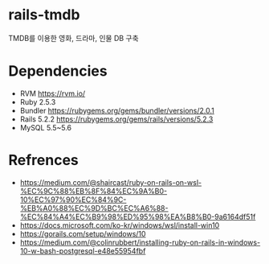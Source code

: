 # rails-tmdb
TMDB를 이용한 영화, 드라마, 인물 DB 구축

# Dependencies
+ RVM https://rvm.io/
+ Ruby 2.5.3 
+ Bundler https://rubygems.org/gems/bundler/versions/2.0.1
+ Rails 5.2.2 https://rubygems.org/gems/rails/versions/5.2.3
+ MySQL 5.5~5.6

# Refrences
+ https://medium.com/@shaircast/ruby-on-rails-on-wsl-%EC%9C%88%EB%8F%84%EC%9A%B0-10%EC%97%90%EC%84%9C-%EB%A0%88%EC%9D%BC%EC%A6%88-%EC%84%A4%EC%B9%98%ED%95%98%EA%B8%B0-9a6164df51f
+ https://docs.microsoft.com/ko-kr/windows/wsl/install-win10
+ https://gorails.com/setup/windows/10
+ https://medium.com/@colinrubbert/installing-ruby-on-rails-in-windows-10-w-bash-postgresql-e48e55954fbf
